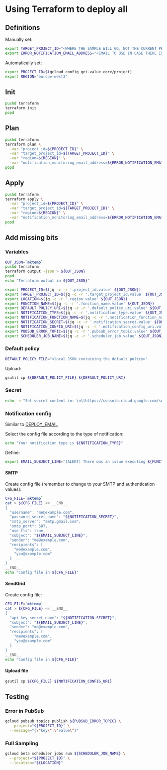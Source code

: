 # Using Terraform to deploy all

## Definitions

Manually set:

```bash
export TARGET_PROJECT_ID="<WHERE THE SAMPLE WILL GO, NOT THE CURRENT PROJECT ID>"
export ERROR_NOTIFICATION_EMAIL_ADDRESS="<EMAIL TO USE IN CASE THERE IS AN UNCAUGHT EXCEPTION>"
```

Automatically set:

```bash
export PROJECT_ID=$(gcloud config get-value core/project)
export REGION="europe-west3"
```

## Init

```bash
pushd terraform
terraform init
popd
```

## Plan

```bash
pushd terraform
terraform plan \
  -var "project_id=${PROJECT_ID}" \
  -var "target_project_id=${TARGET_PROJECT_ID}" \
  -var "region=${REGION}" \
  -var "notification_monitoring_email_address=${ERROR_NOTIFICATION_EMAIL_ADDRESS}"
popd
```

## Apply

```bash
pushd terraform
terraform apply \
  -var "project_id=${PROJECT_ID}" \
  -var "target_project_id=${TARGET_PROJECT_ID}" \
  -var "region=${REGION}" \
  -var "notification_monitoring_email_address=${ERROR_NOTIFICATION_EMAIL_ADDRESS}"
popd
```

## Add missing bits

### Variables

```bash
OUT_JSON=`mktemp`
pushd terraform
terraform output -json > ${OUT_JSON}
popd
echo "Terraform output in ${OUT_JSON}"

export PROJECT_ID=$(jq -c -r '.project_id.value' ${OUT_JSON})
export TARGET_PROJECT_ID=$(jq -c -r '.target_project_id.value' ${OUT_JSON})
export LOCATION=$(jq -c -r '.region.value' ${OUT_JSON})
export FUNCTION_NAME=$(jq -c -r '.function_name.value' ${OUT_JSON})
export DEFAULT_POLICY_URI=$(jq -c -r '.default_policy_uri.value' ${OUT_JSON})
export NOTIFICATION_TYPE=$(jq -c -r '.notification_type.value' ${OUT_JSON})
export NOTIFICATION_FUNCTION_NAME=$(jq -c -r '.notification_function_name.value' ${OUT_JSON})
export NOTIFICATION_SECRET=$(jq -c -r '.notification_secret.value' ${OUT_JSON})
export NOTIFICATION_CONFIG_URI=$(jq -c -r '.notification_config_uri.value' ${OUT_JSON})
export PUBSUB_ERROR_TOPIC=$(jq -c -r '.pubsub_error_topic.value' ${OUT_JSON})
export SCHEDULER_JOB_NAME=$(jq -c -r '.scheduler_job.value' ${OUT_JSON})
```

### Default policy

```bash
DEFAULT_POLICY_FILE="<local JSON containing the default policy>"
```

Upload:

```bash
gsutil cp ${DEFAULT_POLICY_FILE} ${DEFAULT_POLICY_URI}
```

### Secret

```bash
echo -e "Set secret content in: \n\thttps://console.cloud.google.com/security/secret-manager/secret/${NOTIFICATION_SECRET}/versions?project=${PROJECT_ID}"
```

### Notification config

Similar to [DEPLOY_EMAIL](../DEPLOY_EMAIL.md)

Select the config file according to the type of notification:

```bash
echo "Your notification type is ${NOTIFICATION_TYPE}"
```

Define:

```bash
export EMAIL_SUBJECT_LINE="[ALERT] There was an issue executing ${FUNCTION_NAME}"
```

#### SMTP

Create config file (remember to change to your SMTP and authentication values):

```bash
CFG_FILE=`mktemp`
cat > ${CFG_FILE} << __END__
{
  "username": "me@example.com",
  "password_secret_name": "${NOTIFICATION_SECRET}",
  "smtp_server": "smtp.gmail.com",
  "smtp_port": 587,
  "use_tls": true,
  "subject": "${EMAIL_SUBJECT_LINE}",
  "sender": "me@example.com",
  "recipients": [
    "me@example.com",
    "you@example.com"
  ]
}
__END__
echo "Config file in ${CFG_FILE}"
```

#### SendGrid

Create config file:

```bash
CFG_FILE=`mktemp`
cat > ${CFG_FILE} << __END__
{
  "api_key_secret_name": "${NOTIFICATION_SECRET}",
  "subject": "${EMAIL_SUBJECT_LINE}",
  "sender": "me@example.com",
  "recipients": [
    "me@example.com",
    "you@example.com"
  ]
}
__END__
echo "Config file in ${CFG_FILE}"
```

#### Upload file

```bash
gsutil cp ${CFG_FILE} ${NOTIFICATION_CONFIG_URI}
```

## Testing

### Error in PubSub

```bash
gcloud pubsub topics publish ${PUBSUB_ERROR_TOPIC} \
  --project="${PROJECT_ID}" \
  --message="{\"key\":\"value\"}"
```

### Full Sampling

```bash
gcloud beta scheduler jobs run ${SCHEDULER_JOB_NAME} \
  --project="${PROJECT_ID}" \
  --location="${LOCATION}"
```